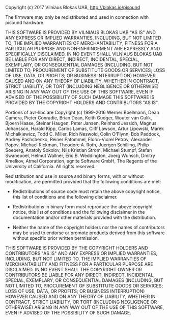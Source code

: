 Copyright (c) 2017 Vilniaus Blokas UAB, http://blokas.io/pisound

The firmware may only be redistributed and used in connection with pisound hardware.

THIS SOFTWARE IS PROVIDED BY VILNIAUS BLOKAS UAB "AS IS" AND ANY EXPRESS OR
IMPLIED WARRANTIES, INCLUDING, BUT NOT LIMITED TO, THE IMPLIED WARRANTIES OF
MERCHANTABILITY, FITNESS FOR A PARTICULAR PURPOSE AND NON-INFRINGEMENT ARE
EXPRESSLY AND SPECIFICALLY DISCLAIMED. IN NO EVENT SHALL VILNIAUS BLOKAS UAB
BE LIABLE FOR ANY DIRECT, INDIRECT, INCIDENTAL, SPECIAL, EXEMPLARY, OR
CONSEQUENTIAL DAMAGES (INCLUDING, BUT NOT LIMITED TO, PROCUREMENT OF
SUBSTITUTE GOODS OR SERVICES; LOSS OF USE, DATA, OR PROFITS; OR BUSINESS
INTERRUPTION) HOWEVER CAUSED AND ON ANY THEORY OF LIABILITY, WHETHER IN
CONTRACT, STRICT LIABILITY, OR TORT (INCLUDING NEGLIGENCE OR OTHERWISE)
ARISING IN ANY WAY OUT OF THE USE OF THIS SOFTWARE, EVEN IF ADVISED OF THE
POSSIBILITY OF SUCH DAMAGE THIS SOFTWARE IS PROVIDED BY THE COPYRIGHT HOLDERS
AND CONTRIBUTORS "AS IS"


Portions of avr-libc are Copyright (c) 1999-2016
Werner Boellmann,
Dean Camera,
Pieter Conradie,
Brian Dean,
Keith Gudger,
Wouter van Gulik,
Bjoern Haase,
Steinar Haugen,
Peter Jansen,
Reinhard Jessich,
Magnus Johansson,
Harald Kipp,
Carlos Lamas,
Cliff Lawson,
Artur Lipowski,
Marek Michalkiewicz,
Todd C. Miller,
Rich Neswold,
Colin O'Flynn,
Bob Paddock,
Andrey Pashchenko,
Reiner Patommel,
Florin-Viorel Petrov,
Alexander Popov,
Michael Rickman,
Theodore A. Roth,
Juergen Schilling,
Philip Soeberg,
Anatoly Sokolov,
Nils Kristian Strom,
Michael Stumpf,
Stefan Swanepoel,
Helmut Wallner,
Eric B. Weddington,
Joerg Wunsch,
Dmitry Xmelkov,
Atmel Corporation,
egnite Software GmbH,
The Regents of the University of California.
All rights reserved.

   Redistribution and use in source and binary forms, with or without
   modification, are permitted provided that the following conditions are met:

   * Redistributions of source code must retain the above copyright
     notice, this list of conditions and the following disclaimer.

   * Redistributions in binary form must reproduce the above copyright
     notice, this list of conditions and the following disclaimer in
     the documentation and/or other materials provided with the
     distribution.

   * Neither the name of the copyright holders nor the names of
     contributors may be used to endorse or promote products derived
     from this software without specific prior written permission.

   THIS SOFTWARE IS PROVIDED BY THE COPYRIGHT HOLDERS AND CONTRIBUTORS "AS IS"
   AND ANY EXPRESS OR IMPLIED WARRANTIES, INCLUDING, BUT NOT LIMITED TO, THE
   IMPLIED WARRANTIES OF MERCHANTABILITY AND FITNESS FOR A PARTICULAR PURPOSE
   ARE DISCLAIMED. IN NO EVENT SHALL THE COPYRIGHT OWNER OR CONTRIBUTORS BE
   LIABLE FOR ANY DIRECT, INDIRECT, INCIDENTAL, SPECIAL, EXEMPLARY, OR
   CONSEQUENTIAL DAMAGES (INCLUDING, BUT NOT LIMITED TO, PROCUREMENT OF
   SUBSTITUTE GOODS OR SERVICES; LOSS OF USE, DATA, OR PROFITS; OR BUSINESS
   INTERRUPTION) HOWEVER CAUSED AND ON ANY THEORY OF LIABILITY, WHETHER IN
   CONTRACT, STRICT LIABILITY, OR TORT (INCLUDING NEGLIGENCE OR OTHERWISE)
   ARISING IN ANY WAY OUT OF THE USE OF THIS SOFTWARE, EVEN IF ADVISED OF THE
   POSSIBILITY OF SUCH DAMAGE.

